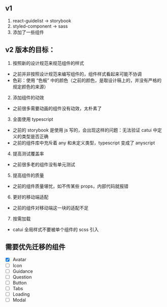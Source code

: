 ## v1 
1. react-guidelist -> storybook
2. styled-component -> sass
3. 添加了一些组件

## v2 版本的目标：
1. 按照新的设计规范来规范组件的样式
- 之前并非按照设计规范来编写组件的，组件样式看起来可能不协调
- 色彩：使用 “色板” 中的颜色（之前的颜色，是取设计稿上的，并没有严格的规定颜色的来源）

2. 添加组件的动效
- 之前很多需要动画的组件没有动效，太朴素了

3. 全面使用 typescript
- 之前的 storybook 是使用 js 写的，会出现这样的问题：无法验证 catui 中定义的类型是否正确
- 之前的组件库中充斥着 any 和未定义类型，typescript 变成了 anyscript

4. 提高测试覆盖率
- 之前很多老的组件没有单元测试

5. 提高组件的质量
- 之前的组件质量堪忧，如不传某些 props，内部代码就报错

6. 更好的移动端适配
- 之前的组件对移动端这一块的适配不足

7. 按需加载
- catui 全局样式不要被单个组件的 scss 引入

## 需要优先迁移的组件
- [x] Avatar
- [ ] Icon
- [ ] Guidance
- [ ] Question
- [ ] Button
- [ ] Tabs
- [ ] Loading
- [ ] Modal